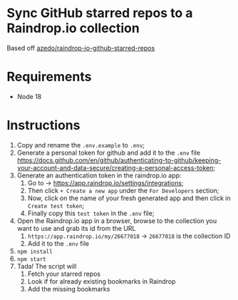 # Sync GitHub starred repos to a Raindrop.io collection

Based off [azedo/raindrop-io-github-starred-repos](https://github.com/azedo/raindrop-io-github-starred-repos/)

# Requirements

- Node 18

# Instructions

1. Copy and rename the `.env.example` to `.env`;
2. Generate a personal token for github and add it to the `.env` file <https://docs.github.com/en/github/authenticating-to-github/keeping-your-account-and-data-secure/creating-a-personal-access-token>;
3. Generate an authentication token in the raindrop.io app:
   1. Go to -> <https://app.raindrop.io/settings/integrations>;
   2. Then click `+ Create a new app` under the `For Developers` section;
   3. Now, click on the name of your fresh generated app and then click in `Create test token`;
   4. Finally copy this `test token` in the `.env` file;
4. Open the Raindrop.io app in a browser, browse to the collection you want to use and grab its id from the URL
   1. `https://app.raindrop.io/my/26677018` -> `26677018` is the collection ID
   2. Add it to the `.env` file
5. `npm install`
6. `npm start`
7. Tada! The script will
   1. Fetch your starred repos
   2. Look if for already existing bookmarks in Raindrop
   3. Add the missing bookmarks
